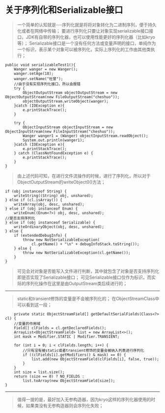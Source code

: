 ﻿# 关于序列化和Serializable接口

> 一个简单的认知就是---序列化就是将将对象转化为二进制序列，便于持久化或者在网络中传输；
要进行序列化只要让对象实现serializable接口接口，JDK有自带的序列化器，也可以使用性能更好的序列化器（比如kryo等）；
Serializable接口是一个没有任何方法或变量声明的接口，单纯作为一个标识，表示某个对象可以被序列化，实际上序列化的工作由其他类执行；


    public void serializableTest1(){
        Wanger wanger = new Wanger();
        wanger.setAge(18);
        wanger.setName("杜曾");
        //由于没有实现序列化接口，所以会报错
        try {
            ObjectOutputStream objectOutputStream = new ObjectOutputStream(new FileOutputStream("cheshuo"));
            objectOutputStream.writeObject(wanger);
        }catch (IOException e){
            e.printStackTrace();
        }

        try {
            ObjectInputStream objectInputStream = new ObjectInputStream(new FileInputStream("cheshuo"));
            Wanger wanger1 = (Wanger) objectInputStream.readObject();
            System.out.println(wanger1);
        }catch (IOException e){
            e.printStackTrace();
        } catch (ClassNotFoundException e) {
            e.printStackTrace();
        }
    }

> 由上述代码可知，在进行文件流操作的时候，进行了序列化，所以对于ObjectOutputStream的writeObject0()方法；

    if (obj instanceof String) {
        writeString((String) obj, unshared);
    } else if (cl.isArray()) {
        writeArray(obj, desc, unshared);
    } else if (obj instanceof Enum) {
        writeEnum((Enum<?>) obj, desc, unshared);
    //是否支持序列化
    } else if (obj instanceof Serializable) {
        writeOrdinaryObject(obj, desc, unshared);
    } else {
        if (extendedDebugInfo) {
            throw new NotSerializableException(
                cl.getName() + "\n" + debugInfoStack.toString());
        } else {
            throw new NotSerializableException(cl.getName());
        }
    }

> 可见会对对象是否能写入文件进行判断，其中就包含了对象是否支持序列化即是否实现了Serializable接口；
可见Serializable接口仅作为标识，而实际的序列化操作在这里是由OutputStream类后续进行的；


----------

> static和transient修饰的变量是不会被序列化的；
在ObjectStreamClass中可以看到这一段；

        private static ObjectStreamField[] getDefaultSerialFields(Class<?> cl) {
        //变量的作用域
        Field[] clFields = cl.getDeclaredFields();
        ArrayList<ObjectStreamField> list = new ArrayList<>();
        int mask = Modifier.STATIC | Modifier.TRANSIENT;

        for (int i = 0; i < clFields.length; i++) {
            //只有没有被static或者transient修饰的变量会被纳入列表进行序列化
            if ((clFields[i].getModifiers() & mask) == 0) {
                list.add(new ObjectStreamField(clFields[i], false, true));
            }
        }
        int size = list.size();
        return (size == 0) ? NO_FIELDS :
            list.toArray(new ObjectStreamField[size]);
    }


----------

> 值得一提的是，最好加入无参构造器，因为kryo这样的序列化器使用的时候，如果类没有无参构造器则会序列化失败；

